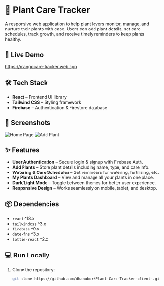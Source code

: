 # 🌱 Plant Care Tracker

A responsive web application to help plant lovers monitor, manage, and nurture their plants with ease. Users can add plant details, set care schedules, track growth, and receive timely reminders to keep plants healthy.

## 🚀 Live Demo
https://mangocare-tracker.web.app

## 🛠 Tech Stack
- **React** – Frontend UI library
- **Tailwind CSS** – Styling framework
- **Firebase** – Authentication & Firestore database

## 📸 Screenshots
![Home Page](./images/home.png)
![Add Plant](./images/all-homr.png)


## ✨ Features
- **User Authentication** – Secure login & signup with Firebase Auth.
- **Add Plants** – Store plant details including name, type, and care info.
- **Watering & Care Schedules** – Set reminders for watering, fertilizing, etc.
- **My Plants Dashboard** – View and manage all your plants in one place.
- **Dark/Light Mode** – Toggle between themes for better user experience.
- **Responsive Design** – Works seamlessly on mobile, tablet, and desktop.

## 📦 Dependencies
- `react` ^18.x
- `tailwindcss` ^3.x
- `firebase` ^9.x
- `date-fns` ^3.x
- `lottie-react` ^2.x

## 💻 Run Locally
1. Clone the repository:
   ```bash
   git clone https://github.com/dhanubor/Plant-Care-Tracker-client-.git
